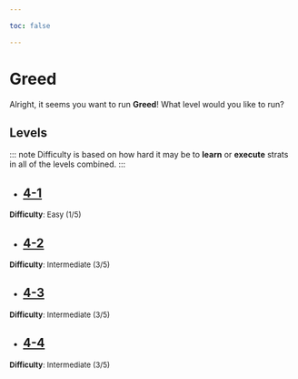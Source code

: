 ```yaml
---

toc: false

---
```


# Greed

Alright, it seems you want to run **Greed**! What level would you like to run?

## Levels
::: note
Difficulty is based on how hard it may be to **learn** or **execute** strats in all of the levels combined.
:::

- ## [4-1](/any/4-greed/any-4-1.md)
<font size="2">
    <b>Difficulty</b>: Easy (1/5)
</font>

- ## [4-2](/any/4-greed/any-4-2.md)
<font size="2">
    <b>Difficulty</b>: Intermediate (3/5)
</font>

- ## [4-3](/any/4-greed/any-4-3.md)
<font size="2">
    <b>Difficulty</b>: Intermediate (3/5)
</font>

- ## [4-4](/any/4-greed/any-4-4.md)
<font size="2">
    <b>Difficulty</b>: Intermediate (3/5)
</font>